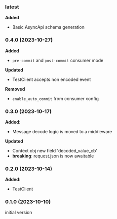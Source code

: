 
### latest

**Added**
 - Basic AsyncApi schema generation

### 0.4.0 (2023-10-27)

**Added**
 - `pre-commit` and `post-commit` consumer mode 

**Updated**
 - TestClient accepts non encoded event

**Removed**
 - `enable_auto_commit` from consumer config

### 0.3.0 (2023-10-17)

**Added**:
 - Message decode logic is moved to a middleware

**Updated**
 - Context obj new field 'decoded_value_cb'
 - **breaking**: request.json is now awaitable

### 0.2.0 (2023-10-14)

**Added**:
 - TestClient

### 0.1.0 (2023-10-10)

initial version